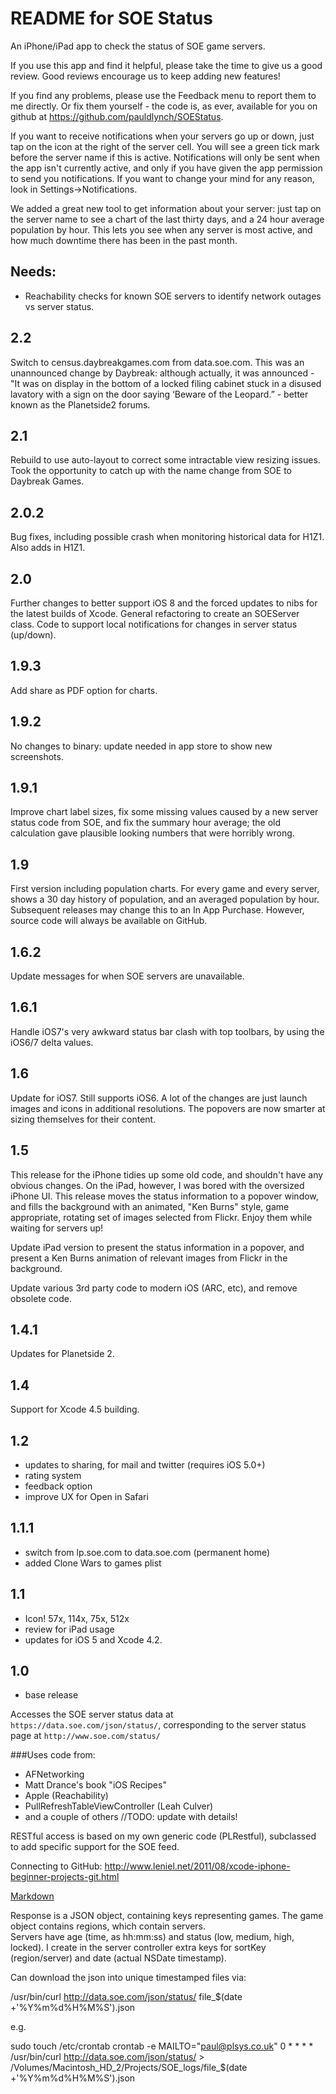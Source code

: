 README for SOE Status
=====================

An iPhone/iPad app to check the status of SOE game servers.

If you use this app and find it helpful, please take the time to give us a good review.  Good reviews encourage us to keep adding new features!

If you find any problems, please use the Feedback menu to report them to me directly.  Or fix them yourself - the code is, as ever, available for you on github at https://github.com/pauldlynch/SOEStatus.

If you want to receive notifications when your servers go up or down, just tap on the icon at the right of the server cell.  You will see a green tick mark before the server name if this is active.  Notifications will only be sent when the app isn't currently active, and only if you have given the app permission to send you notifications.  If you want to change your mind for any reason, look in Settings->Notifications.

We added a great new tool to get information about your server: just tap on the server name to see a chart of the last thirty days, and a 24 hour average population by hour.  This lets you see when any server is most active, and how much downtime there has been in the past month.


Needs:
------

- Reachability checks for known SOE servers to identify network outages vs server status.

2.2
---

Switch to census.daybreakgames.com from data.soe.com.  This was an unannounced change by Daybreak: although actually, it was announced - "It was on display in the bottom of a locked filing cabinet stuck in a disused lavatory with a sign on the door saying ‘Beware of the Leopard.” - better known as the Planetside2 forums.


2.1
---

Rebuild to use auto-layout to correct some intractable view resizing issues.  Took the opportunity to catch up with the name change from SOE to Daybreak Games.


2.0.2
-----

Bug fixes, including possible crash when monitoring historical data for H1Z1.  Also adds in H1Z1.

2.0
---

Further changes to better support iOS 8 and the forced updates to nibs for the latest builds of Xcode.  General refactoring to create an SOEServer class.  Code to support local notifications for changes in server status (up/down).

1.9.3
-----

Add share as PDF option for charts.

1.9.2
-----
No changes to binary: update needed in app store to show new screenshots.

1.9.1
-----
Improve chart label sizes, fix some missing values caused by a new server status code from SOE, and fix the summary hour average; the old calculation gave plausible looking numbers that were horribly wrong.
 
1.9
---
First version including population charts.  For every game and every server, shows a 30 day history of population, and an averaged population by hour.  Subsequent releases may change this to an In App Purchase.  However, source code will always be available on GitHub.


1.6.2
-----

Update messages for when SOE servers are unavailable.


1.6.1
-----

Handle iOS7's very awkward status bar clash with top toolbars, by using the iOS6/7 delta values.

1.6
---

Update for iOS7.  Still supports iOS6.  A lot of the changes are just launch images and icons in additional resolutions.  The popovers are now smarter at sizing themselves for their content.

1.5
---

This release for the iPhone tidies up some old code, and shouldn't have any obvious changes.  On the iPad, however, I was bored with the oversized iPhone UI.  This release moves the status information to a popover window, and fills the background with an animated, "Ken Burns" style, game appropriate, rotating set of images selected from Flickr.  Enjoy them while waiting for servers up!

Update iPad version to present the status information in a popover, and present a Ken Burns animation of relevant images from Flickr in the background.

Update various 3rd party code to modern iOS (ARC, etc), and remove obsolete code.

1.4.1
-----

Updates for Planetside 2.

1.4
---

Support for Xcode 4.5 building.

1.2
---

- updates to sharing, for mail and twitter (requires iOS 5.0+)
- rating system
- feedback option
- improve UX for Open in Safari

1.1.1
-----
- switch from lp.soe.com to data.soe.com (permanent home)
- added Clone Wars to games plist

1.1
---
- Icon! 57x, 114x, 75x, 512x
- review for iPad usage
- updates for iOS 5 and Xcode 4.2.

1.0
---
- base release


Accesses the SOE server status data at `https://data.soe.com/json/status/`, corresponding to the server status page at `http://www.soe.com/status/`

###Uses code from:

- AFNetworking
- Matt Drance's book "iOS Recipes"
- Apple (Reachability)
- PullRefreshTableViewController (Leah Culver)
- and a couple of others //TODO: update with details!

RESTful access is based on my own generic code (PLRestful), subclassed to add specific support for the SOE feed.

Connecting to GitHub:
http://www.leniel.net/2011/08/xcode-iphone-beginner-projects-git.html

[Markdown](http://daringfireball.net/projects/markdown/basics)

Response is a JSON object, containing keys representing games.  The game object contains regions, which contain servers.  
Servers have age (time, as hh:mm:ss) and status (low, medium, high, locked). I create in the server controller 
extra keys for sortKey (region/server) and date (actual NSDate timestamp).

Can download the json into unique timestamped files via:

/usr/bin/curl http://data.soe.com/json/status/ file_$(date +'%Y%m%d%H%M%S').json

e.g.

sudo touch /etc/crontab
crontab -e
MAILTO="paul@plsys.co.uk"
0 * * * * /usr/bin/curl http://data.soe.com/json/status/ > /Volumes/Macintosh_HD_2/Projects/SOE_logs/file_$(date +'%Y%m%d%H%M%S').json


